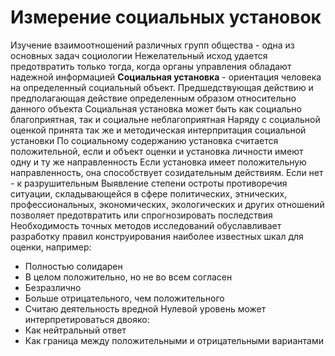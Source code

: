 # Измерение социальных установок
Изучение взаимоотношений различных групп общества - одна из основных задач социологии
Нежелательный исход удается предотвратить только тогда, когда органы управления обладают надежной информацией
**Социальная установка** - ориентация человека на определенный социальный объект. Предшедствующая действию и предполагающая действие определенным образом относительно данного объекта
Социальная установка может быть как социально благоприятная, так и социальне неблагоприятная
Наряду с социальной оценкой принята так же и методическая интерпритация социальной установки
По социальному содержанию установка считается положительной, если и объект оценки и установка личности имеют одну и ту же направленность
Если установка имеет положительную направленность, она способствует созидательным действиям. Если нет - к разрушительным
Выявление степени остроты противоречия ситуации, складывающейся в сфере политических, этнических, профессиональных, экономических, экологических и других отношений позволяет предотвратить или спрогнозировать последствия
Необходимость точных методов исследований обуславливает разработку правил конструирования наиболее известных шкал для оценки, например:
- Полностью солидарен
- В целом положительно, но не во всем согласен
- Безразлично
- Больше отрицательного, чем положительного
- Считаю деятельность вредной
Нулевой уровень может интерпретироваться двояко:
- Как нейтральный ответ
- Как граница между положительными и отрицательными вариантами
